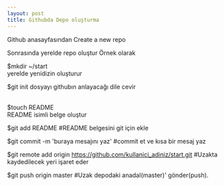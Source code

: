 ```yaml
---
layout: post
title: Githubda Depo oluşturma
---
```


Github anasayfasından Create a new repo

Sonrasında yerelde repo oluştur
Örnek olarak

$mkdir ~/start
<br />yerelde yenidizin oluşturur

$git init
dosyayı githubın anlayacağı dile cevir

<br />
$touch README
<br />
README isimli belge oluştur

$git add README
#README belgesini git için ekle

$git commit -m 'buraya mesajını yaz'
#commit et ve kısa bir mesaj yaz

$git remote add origin https://github.com/kullanici_adiniz/start.git
#Uzakta kaydedilecek yeri işaret eder

$git push origin master
#Uzak depodaki anadal(master)' gönder(push).
